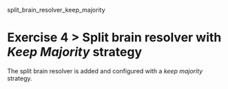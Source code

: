 split_brain_resolver_keep_majority

# Exercise 4 > Split brain resolver with _Keep Majority_ strategy

The split brain resolver is added and configured with a _keep majority_ strategy.